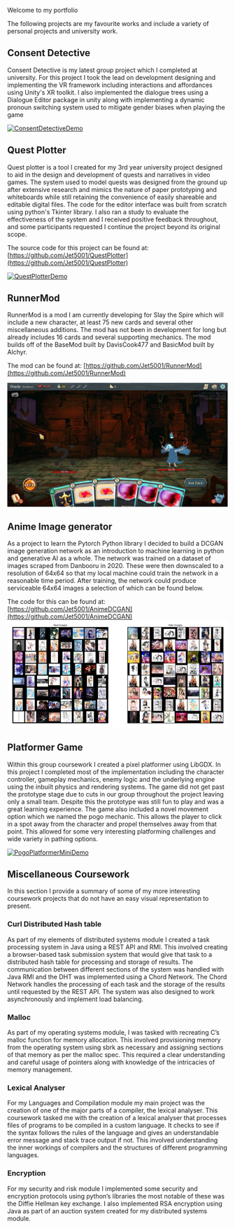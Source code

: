 Welcome to my portfolio

The following projects are my favourite works and include a variety of personal projects and university work.

## Consent Detective
Consent Detective is my latest group project which I completed at university.
For this project I took the lead on development designing and implementing the VR framework including interactions and affordances using Unity's XR toolkit.
I also implemented the dialogue trees using a Dialogue Editor package in unity along with implementing a dynamic pronoun switching system used to mitigate gender biases when playing the game

[![ConsentDetectiveDemo](http://img.youtube.com/vi/m_3OjZrgXoE/0.jpg)](http://www.youtube.com/watch?v=m_3OjZrgXoE "Consent Detective Scenario 1")

## Quest Plotter
Quest plotter is a tool I created for my 3rd year university project designed to aid in the design and development of quests and narratives in video games.
The system used to model quests was designed from the ground up after extensive research and mimics the nature of paper prototyping and whiteboards while still retaining the convenience of easily shareable and editable digital files. The code for the editor interface was built from scratch using python's Tkinter library. I also ran a study to evaluate the effectiveness of the system and I received positive feedback throughout, and some participants requested I continue the project beyond its original scope.

The source code for this project can be found at: [https://github.com/Jet5001/QuestPlotter](https://github.com/Jet5001/QuestPlotter)

[![QuestPlotterDemo](http://img.youtube.com/vi/JmZ5pyrpeVo/0.jpg)](http://www.youtube.com/watch?v=JmZ5pyrpeVo "Quest Plotter Demo")

## RunnerMod
RunnerMod is a mod I am currently developing for Slay the Spire which will include a new character, at least 75 new cards and several other miscellaneous additions. The mod has not been in development for long but already includes 16 cards and several supporting mechanics. The mod builds off of the BaseMod built by DavisCook477 and BasicMod built by Alchyr.

The mod can be found at: [https://github.com/Jet5001/RunnerMod](https://github.com/Jet5001/RunnerMod)

![RunnerModScreenshot](/Assets/Images/RunnerMod.png)

## Anime Image generator
As a project to learn the Pytorch Python library I decided to build a DCGAN image generation network as an introduction to machine learning in python and generative AI as a whole. The network was trained on a dataset of images scraped from Danbooru in 2020. These were then downscaled to a resolution of 64x64 so that my local machine could train the network in a reasonable time period. After training, the network could produce serviceable 64x64 images a selection of which can be found below.

The code for this can be found at: [https://github.com/Jet5001/AnimeDCGAN](https://github.com/Jet5001/AnimeDCGAN)
![GeneratedAnimeImages](/Assets/Images/GeneratedImages.png)

## Platformer Game
Within this group coursework I created a pixel platformer using LibGDX. In this project I completed most of the implementation including the character controller, gameplay mechanics, enemy logic and the underlying engine using the inbuilt physics and rendering systems. The game did not get past the prototype stage due to cuts in our group throughout the project leaving only a small team. Despite this the prototype was still fun to play and was a great learning experience. The game also included a novel movement option which we named the pogo mechanic. This allows the player to click in a spot away from the character and propel themselves away from that point. This allowed for some very interesting platforming challenges and wide variety in pathing options.

[![PogoPlatformerMiniDemo](http://img.youtube.com/vi/KNkQrM1zvbw/0.jpg)](http://www.youtube.com/watch?v=KNkQrM1zvbw "Pogo Platformer Mini Demo")

## Miscellaneous Coursework
In this section I provide a summary of some of my more interesting coursework projects that do not have an easy visual representation to present.

### Curl Distributed Hash table
As part of my elements of distributed systems module I created a task processing system in Java using a REST API and RMI. This involved creating a browser-based task submission system that would give that task to a distributed hash table for processing and storage of results.  The communication between different sections of the system was handled with Java RMI and the DHT was implemented using a Chord Network.
The Chord Network handles the processing of each task and the storage of the results until requested by the REST API. The system was also designed to work asynchronously and implement load balancing.

### Malloc
As part of my operating systems module, I was tasked with recreating C’s malloc function for memory allocation. This involved provisioning memory from the operating system using sbrk as necessary and assigning sections of that memory as per the malloc spec. This required a clear understanding and careful usage of pointers along with knowledge of the intricacies of memory management.

### Lexical Analyser
For my Languages and Compilation module my main project was the creation of one of the major parts of a compiler, the lexical analyser. This coursework tasked me with the creation of a lexical analyser that processes files of programs to be compiled in a custom language. It checks to see if the syntax follows the rules of the language and gives an understandable error message and stack trace output if not. This involved understanding the inner workings of compilers and the structures of different programming languages.

### Encryption 
For my security and risk module I implemented some security and encryption protocols using python’s libraries the most notable of these was the Diffie Hellman key exchange. I also implemented RSA encryption using Java as part of an auction system created for my distributed systems module.

